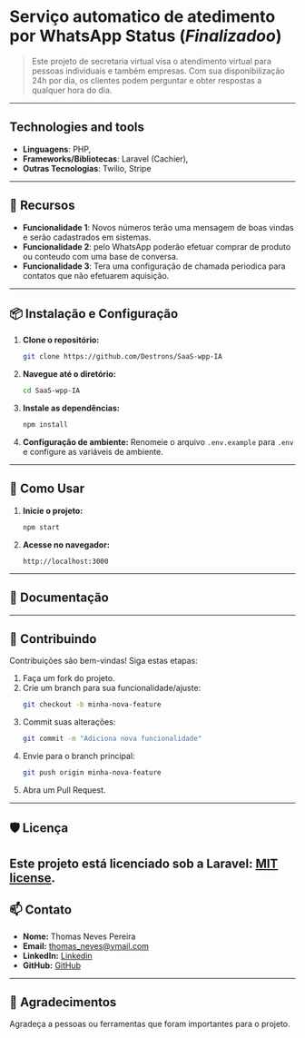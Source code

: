 # Serviço automatico de atedimento por WhatsApp Status (*Finalizadoo*)

> Este projeto de secretaria virtual visa o atendimento virtual para pessoas individuais e também empresas. Com sua disponibilização 24h por dia, os clientes podem perguntar e obter respostas a qualquer hora do dia. 

---
## Technologies and tools
- **Linguagens**: PHP, 
- **Frameworks/Bibliotecas**: Laravel (Cachier),
- **Outras Tecnologias**: Twilio, Stripe
---
## 🚀 Recursos
- **Funcionalidade 1**: Novos números terão uma mensagem de boas vindas e serão cadastrados em sistemas.
- **Funcionalidade 2**: pelo WhatsApp poderão efetuar comprar de produto ou conteudo com uma base de conversa.
- **Funcionalidade 3**: Tera uma configuração de chamada periodica para contatos que não efetuarem aquisição.
---
## 📦 Instalação e Configuração
1. **Clone o repositório:**
    ```bash
    git clone https://github.com/Destrons/SaaS-wpp-IA
    ```
2. **Navegue até o diretório:**
    ```bash
    cd SaaS-wpp-IA
    ```
3. **Instale as dependências:**
    ```bash
    npm install
    ```
4. **Configuração de ambiente:** Renomeie o arquivo `.env.example` para `.env` e configure as variáveis de ambiente.
---
## 📝 Como Usar
1. **Inicie o projeto:**
    ```bash
    npm start
    ```
2. **Acesse no navegador:** 
    ```
    http://localhost:3000
    ```
---
## 📄 Documentação
---
## 🤝 Contribuindo
Contribuições são bem-vindas! Siga estas etapas:
1. Faça um fork do projeto.
2. Crie um branch para sua funcionalidade/ajuste:
    ```bash
    git checkout -b minha-nova-feature
    ```
3. Commit suas alterações:
    ```bash
    git commit -m "Adiciona nova funcionalidade"
    ```
4. Envie para o branch principal:
    ```bash
    git push origin minha-nova-feature
    ```
5. Abra um Pull Request.
---
## 🛡️ Licença
Este projeto está licenciado sob a Laravel: [MIT license](https://opensource.org/licenses/MIT).
---
## 📫 Contato
- **Nome:** Thomas Neves Pereira
- **Email:** thomas_neves@ymail.com
- **LinkedIn:** [Linkedin](https://www.linkedin.com/in/thomas-neves-dev/)
- **GitHub:** [GitHub](https://github.com/Destrons)
---
## 🌟 Agradecimentos
Agradeça a pessoas ou ferramentas que foram importantes para o projeto.
